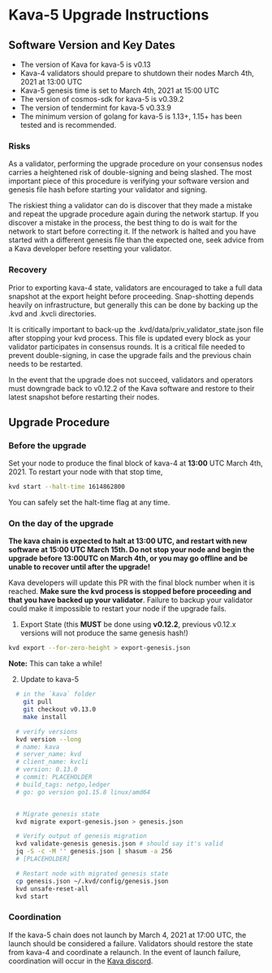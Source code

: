# Kava-5 Upgrade Instructions

## Software Version and Key Dates

* The version of Kava for kava-5 is v0.13
* Kava-4 validators should prepare to shutdown their nodes March 4th, 2021 at 13:00 UTC
* Kava-5 genesis time is set to March 4th, 2021 at 15:00 UTC
* The version of cosmos-sdk for kava-5 is v0.39.2
* The version of tendermint for kava-5 v0.33.9
* The minimum version of golang for kava-5 is 1.13+, 1.15+ has been tested and is recommended.

### Risks

As a validator, performing the upgrade procedure on your consensus nodes carries a heightened risk of double-signing and being slashed. The most important piece of this procedure is verifying your software version and genesis file hash before starting your validator and signing.

The riskiest thing a validator can do is discover that they made a mistake and repeat the upgrade procedure again during the network startup. If you discover a mistake in the process, the best thing to do is wait for the network to start before correcting it. If the network is halted and you have started with a different genesis file than the expected one, seek advice from a Kava developer before resetting your validator.

### Recovery

Prior to exporting kava-4 state, validators are encouraged to take a full data snapshot at the export height before proceeding. Snap-shotting depends heavily on infrastructure, but generally this can be done by backing up the .kvd and .kvcli directories.

It is critically important to back-up the .kvd/data/priv_validator_state.json file after stopping your kvd process. This file is updated every block as your validator participates in consensus rounds. It is a critical file needed to prevent double-signing, in case the upgrade fails and the previous chain needs to be restarted.

In the event that the upgrade does not succeed, validators and operators must downgrade back to v0.12.2 of the Kava software and restore to their latest snapshot before restarting their nodes.

## Upgrade Procedure

### Before the upgrade

Set your node to produce the final block of kava-4 at __13:00__ UTC March 4th, 2021. To restart your node with that stop time,

```sh
kvd start --halt-time 1614862800
```

You can safely set the halt-time flag at any time.

### On the day of the upgrade

__The kava chain is expected to halt at 13:00 UTC, and restart with new software at 15:00 UTC March 15th. Do not stop your node and begin the upgrade before 13:00UTC on March 4th, or you may go offline and be unable to recover until after the upgrade!__

Kava developers will update this PR with the final block number when it is reached. __Make sure the kvd process is stopped before proceeding and that you have backed up your validator__. Failure to backup your validator could make it impossible to restart your node if the upgrade fails.

1. Export State (this __MUST__ be done using __v0.12.2__, previous v0.12.x versions will not produce the same genesis hash!)

```sh
kvd export --for-zero-height > export-genesis.json
```

__Note:__ This can take a while!

2. Update to kava-5

```sh
  # in the `kava` folder
    git pull
    git checkout v0.13.0
    make install

  # verify versions
  kvd version --long
  # name: kava
  # server_name: kvd
  # client_name: kvcli
  # version: 0.13.0
  # commit: PLACEHOLDER
  # build_tags: netgo,ledger
  # go: go version go1.15.8 linux/amd64


  # Migrate genesis state
  kvd migrate export-genesis.json > genesis.json

  # Verify output of genesis migration
  kvd validate-genesis genesis.json # should say it's valid
  jq -S -c -M '' genesis.json | shasum -a 256
  # [PLACEHOLDER]

  # Restart node with migrated genesis state
  cp genesis.json ~/.kvd/config/genesis.json
  kvd unsafe-reset-all
  kvd start
```

### Coordination

If the kava-5 chain does not launch by March 4, 2021 at 17:00 UTC, the launch should be considered a failure. Validators should restore the state from kava-4 and coordinate a relaunch. In the event of launch failure, coordination will occur in the [Kava discord](https://discord.com/invite/kQzh3Uv).
